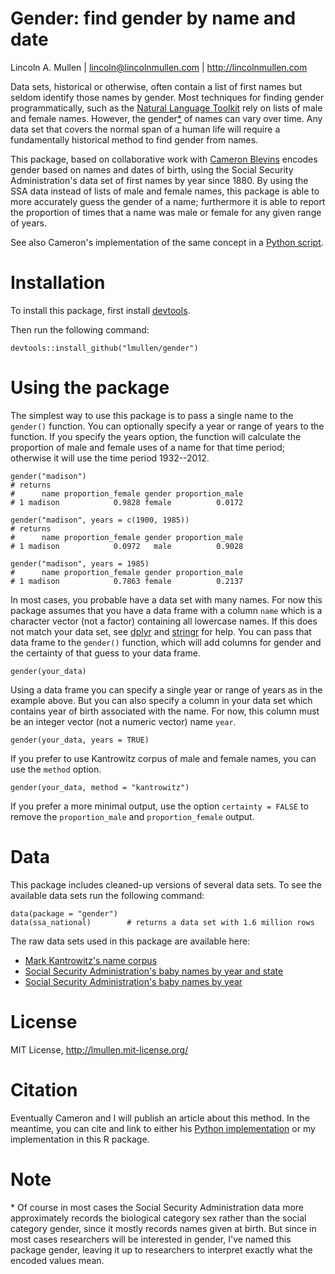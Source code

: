 # Gender: find gender by name and date

Lincoln A. Mullen | lincoln@lincolnmullen.com | http://lincolnmullen.com

Data sets, historical or otherwise, often contain a list of first names
but seldom identify those names by gender. Most techniques for finding
gender programmatically, such as the [Natural Language Toolkit][] rely
on lists of male and female names. However, the gender[\*][] of names
can vary over time. Any data set that covers the normal span of a human
life will require a fundamentally historical method to find gender from
names.

This package, based on collaborative work with [Cameron Blevins][]
encodes gender based on names and dates of birth, using the Social
Security Administration's data set of first names by year since 1880. By
using the SSA data instead of lists of male and female names, this
package is able to more accurately guess the gender of a name;
furthermore it is able to report the proportion of times that a name was
male or female for any given range of years.

See also Cameron's implementation of the same concept in a [Python
script][].

# Installation

To install this package, first install [devtools][].

Then run the following command:

    devtools::install_github("lmullen/gender")

# Using the package

The simplest way to use this package is to pass a single name to the
`gender()` function. You can optionally specify a year or range of years
to the function. If you specify the years option, the function will
calculate the proportion of male and female uses of a name for that time
period; otherwise it will use the time period 1932--2012.

    gender("madison")
    # returns
    #      name proportion_female gender proportion_male
    # 1 madison            0.9828 female          0.0172

    gender("madison", years = c(1900, 1985))
    # returns
    #      name proportion_female gender proportion_male
    # 1 madison            0.0972   male          0.9028

    gender("madison", years = 1985)
    #      name proportion_female gender proportion_male
    # 1 madison            0.7863 female          0.2137

In most cases, you probable have a data set with many names. For now
this package assumes that you have a data frame with a column `name`
which is a character vector (not a factor) containing all lowercase
names. If this does not match your data set, see [dplyr][] and
[stringr][] for help. You can pass that data frame to the `gender()`
function, which will add columns for gender and the certainty of that
guess to your data frame.

    gender(your_data)

Using a data frame you can specify a single year or range of years as in
the example above. But you can also specify a column in your data set
which contains year of birth associated with the name. For now, this
column must be an integer vector (not a numeric vector) name `year`.

    gender(your_data, years = TRUE)

If you prefer to use Kantrowitz corpus of male and female names, you can
use the `method` option.

    gender(your_data, method = "kantrowitz")

If you prefer a more minimal output, use the option `certainty = FALSE`
to remove the `proportion_male` and `proportion_female` output.

# Data

This package includes cleaned-up versions of several data sets. To see
the available data sets run the following command:

    data(package = "gender")
    data(ssa_national)        # returns a data set with 1.6 million rows

The raw data sets used in this package are available here:

-   [Mark Kantrowitz's name corpus][]
-   [Social Security Administration's baby names by year and state][]
-   [Social Security Administration's baby names by year][]

# License

MIT License, <http://lmullen.mit-license.org/>

# Citation

Eventually Cameron and I will publish an article about this method. In
the meantime, you can cite and link to either his [Python
implementation][Python script] or my implementation in this R package.

# Note

<a name="gender-vs-sex"></a>\* Of course in most cases the Social
Security Administration data more approximately records the biological
category sex rather than the social category gender, since it mostly
records names given at birth. But since in most cases researchers will
be interested in gender, I've named this package gender, leaving it up
to researchers to interpret exactly what the encoded values mean.

  [Natural Language Toolkit]: http://www.nltk.org/
  [\*]: #gender-vs-sex
  [Cameron Blevins]: http://www.cameronblevins.org/
  [Python script]: https://github.com/cblevins/Gender-ID-By-Time
  [devtools]: https://github.com/hadley/devtools
  [dplyr]: https://github.com/hadley/dplyr
  [stringr]: https://github.com/hadley/stringr
  [Mark Kantrowitz's name corpus]: http://www.cs.cmu.edu/afs/cs/project/ai-repository/ai/areas/nlp/corpora/names/0.html
  [Social Security Administration's baby names by year and state]: http://catalog.data.gov/dataset/baby-names-from-social-security-card-applications-data-by-state-and-district-of-
  [Social Security Administration's baby names by year]: http://catalog.data.gov/dataset/baby-names-from-social-security-card-applications-national-level-data
